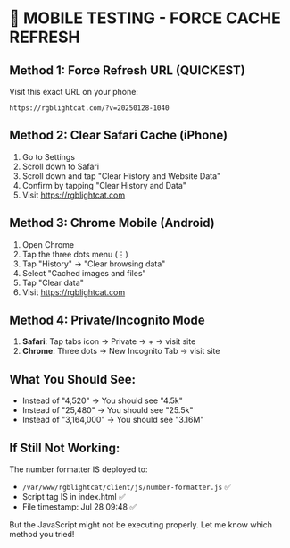 # 📱 MOBILE TESTING - FORCE CACHE REFRESH

## Method 1: Force Refresh URL (QUICKEST)
Visit this exact URL on your phone:
```
https://rgblightcat.com/?v=20250128-1040
```

## Method 2: Clear Safari Cache (iPhone)
1. Go to Settings
2. Scroll down to Safari
3. Scroll down and tap "Clear History and Website Data"
4. Confirm by tapping "Clear History and Data"
5. Visit https://rgblightcat.com

## Method 3: Chrome Mobile (Android)
1. Open Chrome
2. Tap the three dots menu (⋮)
3. Tap "History" → "Clear browsing data"
4. Select "Cached images and files"
5. Tap "Clear data"
6. Visit https://rgblightcat.com

## Method 4: Private/Incognito Mode
1. **Safari**: Tap tabs icon → Private → + → visit site
2. **Chrome**: Three dots → New Incognito Tab → visit site

## What You Should See:
- Instead of "4,520" → You should see "4.5k"
- Instead of "25,480" → You should see "25.5k"
- Instead of "3,164,000" → You should see "3.16M"

## If Still Not Working:
The number formatter IS deployed to:
- `/var/www/rgblightcat/client/js/number-formatter.js` ✅
- Script tag IS in index.html ✅
- File timestamp: Jul 28 09:48 ✅

But the JavaScript might not be executing properly. Let me know which method you tried!